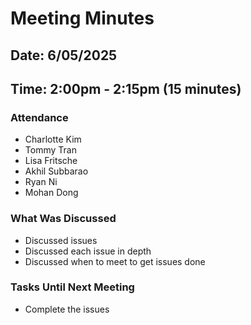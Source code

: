# Meeting Minutes
## Date: 6/05/2025
## Time: 2:00pm - 2:15pm (15 minutes)
### Attendance
- Charlotte Kim
- Tommy Tran
- Lisa Fritsche
- Akhil Subbarao
- Ryan Ni
- Mohan Dong
  
### What Was Discussed
- Discussed issues
- Discussed each issue in depth
- Discussed when to meet to get issues done
  
### Tasks Until Next Meeting
- Complete the issues

